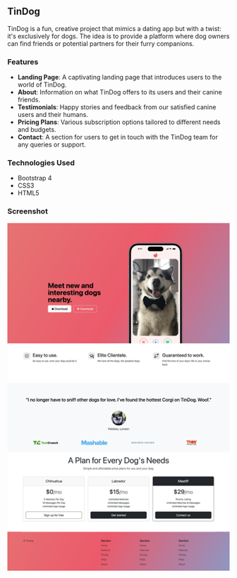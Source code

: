 ## TinDog

TinDog is a fun, creative project that mimics a dating app but with a twist: it's exclusively for dogs. The idea is to provide a platform where dog owners can find friends or potential partners for their furry companions.

### Features

- **Landing Page**: A captivating landing page that introduces users to the world of TinDog.
- **About**: Information on what TinDog offers to its users and their canine friends.
- **Testimonials**: Happy stories and feedback from our satisfied canine users and their humans.
- **Pricing Plans**: Various subscription options tailored to different needs and budgets.
- **Contact**: A section for users to get in touch with the TinDog team for any queries or support.

### Technologies Used

- Bootstrap 4
- CSS3
- HTML5

### Screenshot
<img src="./screenshots/demo1.png" width="800"/>
<img src="./screenshots/demo2.png" width="800"/>
<img src="./screenshots/demo3.png" width="800"/>